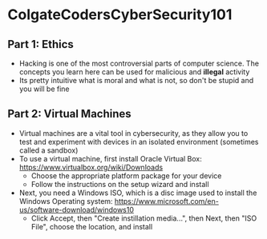 # ColgateCodersCyberSecurity101

## Part 1: Ethics
- Hacking is one of the most controversial parts of computer science. The concepts you learn here can be used for malicious and <b>illegal</b> activity
- Its pretty intuitive what is moral and what is not, so don't be stupid and you will be fine

## Part 2: Virtual Machines
- Virtual machines are a vital tool in cybersecurity, as they allow you to test and experiment with devices in an isolated environment (sometimes called a sandbox)
- To use a virtual machine, first install Oracle Virtual Box:
    https://www.virtualbox.org/wiki/Downloads
    - Choose the appropriate platform package for your device
    - Follow the instructions on the setup wizard and install
- Next, you need a Windows ISO, which is a disc image used to install the Windows Operating system:
    https://www.microsoft.com/en-us/software-download/windows10
    - Click Accept, then "Create instillation media...", then Next, then "ISO File", choose the location, and install
